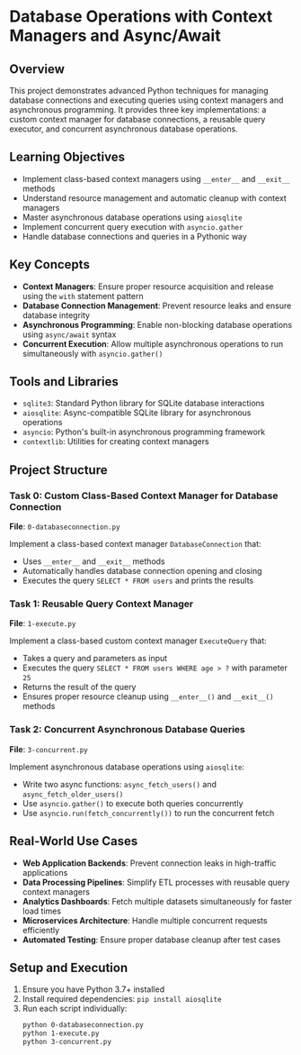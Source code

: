 # Database Operations with Context Managers and Async/Await

## Overview
This project demonstrates advanced Python techniques for managing database connections and executing queries using context managers and asynchronous programming. It provides three key implementations: a custom context manager for database connections, a reusable query executor, and concurrent asynchronous database operations.

## Learning Objectives
- Implement class-based context managers using `__enter__` and `__exit__` methods
- Understand resource management and automatic cleanup with context managers
- Master asynchronous database operations using `aiosqlite`
- Implement concurrent query execution with `asyncio.gather`
- Handle database connections and queries in a Pythonic way

## Key Concepts
- **Context Managers**: Ensure proper resource acquisition and release using the `with` statement pattern
- **Database Connection Management**: Prevent resource leaks and ensure database integrity
- **Asynchronous Programming**: Enable non-blocking database operations using `async/await` syntax
- **Concurrent Execution**: Allow multiple asynchronous operations to run simultaneously with `asyncio.gather()`

## Tools and Libraries
- `sqlite3`: Standard Python library for SQLite database interactions
- `aiosqlite`: Async-compatible SQLite library for asynchronous operations
- `asyncio`: Python's built-in asynchronous programming framework
- `contextlib`: Utilities for creating context managers

## Project Structure

### Task 0: Custom Class-Based Context Manager for Database Connection
**File**: `0-databaseconnection.py`

Implement a class-based context manager `DatabaseConnection` that:
- Uses `__enter__` and `__exit__` methods
- Automatically handles database connection opening and closing
- Executes the query `SELECT * FROM users` and prints the results

### Task 1: Reusable Query Context Manager
**File**: `1-execute.py`

Implement a class-based custom context manager `ExecuteQuery` that:
- Takes a query and parameters as input
- Executes the query `SELECT * FROM users WHERE age > ?` with parameter `25`
- Returns the result of the query
- Ensures proper resource cleanup using `__enter__()` and `__exit__()` methods

### Task 2: Concurrent Asynchronous Database Queries
**File**: `3-concurrent.py`

Implement asynchronous database operations using `aiosqlite`:
- Write two async functions: `async_fetch_users()` and `async_fetch_older_users()`
- Use `asyncio.gather()` to execute both queries concurrently
- Use `asyncio.run(fetch_concurrently())` to run the concurrent fetch

## Real-World Use Cases
- **Web Application Backends**: Prevent connection leaks in high-traffic applications
- **Data Processing Pipelines**: Simplify ETL processes with reusable query context managers
- **Analytics Dashboards**: Fetch multiple datasets simultaneously for faster load times
- **Microservices Architecture**: Handle multiple concurrent requests efficiently
- **Automated Testing**: Ensure proper database cleanup after test cases

## Setup and Execution
1. Ensure you have Python 3.7+ installed
2. Install required dependencies: `pip install aiosqlite`
3. Run each script individually:
   ```bash
   python 0-databaseconnection.py
   python 1-execute.py
   python 3-concurrent.py
   ```
